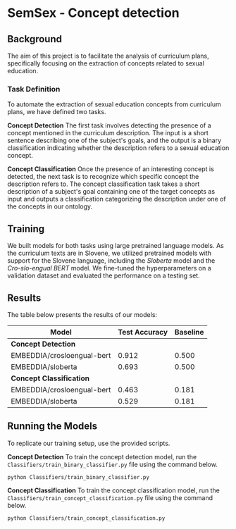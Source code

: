 # SemSex - Concept detection

## Background
The aim of this project is to facilitate the analysis of curriculum plans, specifically focusing on the extraction of concepts related to sexual education.

### Task Definition
To automate the extraction of sexual education concepts from curriculum plans, we have defined two tasks.

**Concept Detection**
The first task involves detecting the presence of a concept mentioned in the curriculum description. The input is a short sentence describing one of the subject's goals, and the output is a binary classification indicating whether the description refers to a sexual education concept.

**Concept Classification**
Once the presence of an interesting concept is detected, the next task is to recognize which specific concept the description refers to. The concept classification task takes a short description of a subject's goal containing one of the target concepts as input and outputs a classification categorizing the description under one of the concepts in our ontology.

## Training
We built models for both tasks using large pretrained language models. As the curriculum texts are in Slovene, we utilized pretrained models with support for the Slovene language, including the *Sloberta* model and the *Cro-slo-engual BERT* model. We fine-tuned the hyperparameters on a validation dataset and evaluated the performance on a testing set.

## Results
The table below presents the results of our models:

| **Model**                  | **Test Accuracy** | **Baseline** |
|----------------------------|-------------------|--------------|
| **Concept Detection**      |                   |              |
| EMBEDDIA/crosloengual-bert |             0.912 |        0.500 |
| EMBEDDIA/sloberta          |             0.693 |        0.500 |
| **Concept Classification** |                   |              |
| EMBEDDIA/crosloengual-bert |             0.463 |        0.181 |
| EMBEDDIA/sloberta          |             0.529 |        0.181 |

## Running the Models
To replicate our training setup, use the provided scripts.

**Concept Detection**
To train the concept detection model, run the `Classifiers/train_binary_classifier.py` file using the command below.
```shell
python Classifiers/train_binary_classifier.py
```

**Concept Classification**
To train the concept classification model, run the `Classifiers/train_concept_classification.py` file using the command below.
```shell
python Classifiers/train_concept_classification.py
```